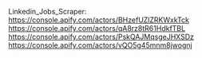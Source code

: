 Linkedin_Jobs_Scraper: https://console.apify.com/actors/BHzefUZlZRKWxkTck
https://console.apify.com/actors/qA8rz8tR61HdkfTBL
https://console.apify.com/actors/PskQAJMqsgeJHXSDz
https://console.apify.com/actors/vQO5g45mnm8jwognj
